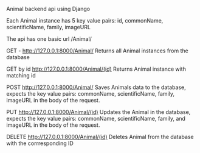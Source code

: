 Animal backend api using Django

Each Animal instance has 5 key value pairs: id, commonName, scientificName, family, imageURL

The api has one basic url /Animal/

GET - http://127.0.0.1:8000/Animal/
Returns all Animal instances from the database

GET by id http://127.0.0.1:8000/Animal/(id)
Returns Animal instance with matching id

POST http://127.0.0.1:8000/Animal/
Saves Animals data to the database, expects the key value pairs: commonName, scientificName, family, imageURL in the body of the request.  

PUT http://127.0.0.1:8000/Animal/(id)
Updates the Animal in the database, expects the key value pairs: commonName, scientificName, family, and imageURL in the body of the request.

DELETE http://127.0.0.1:8000/Animal/(id)
Deletes Animal from the database with the corrresponding ID
